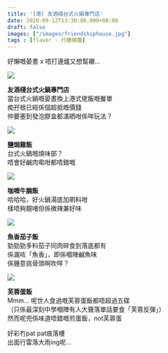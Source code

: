 ```yaml
---
title: '[港] 友酒棧台式火鍋專門店'
date: 2020-09-12T13:30:00.000+08:00
draft: false
images: ["/images/friendshiphouse.jpg"]
tags : [flavor - 行膳積腹]
---
```


好懶嘅晏晝 x 唔打邊爐又想幫襯...  

![](/images/friendshiphouse.jpg) 
 
**友酒棧台式火鍋專門店**  
當台式火鍋嘅晏晝換上港式佬飯嘅餐單  
痴孖根已經係個超抵嘅價錢  
仲要塞到發泡膠盒都滿晒咁係咩玩法？  

![](/images/friendshiphouse1.jpg) 

**鹽焗雞飯**  
台式火鍋嘅燒味部？  
唔會好鹹肉嚡咁都唔錯嘅  

![](/images/friendshiphouse2.jpg) 

**咖喱牛腩飯**  
哈哈哈，好火鍋湯底加啲料咁  
樣唔夠靚啫但係微辣兼好味  

![](/images/friendshiphouse3.jpg) 

**魚香茄子飯**  
勁勁勁多料茄子同肉碎食到落底都有  
係漏咗「魚香」，即係嗰陣鹹魚味  
係鍾意挑骨頭啊吹咩？  

![](/images/friendshiphouse4.jpg) 

**芙蓉蛋飯**  
Mmm... 呢世人食過嘅芙蓉蛋飯都唔超過五碟  
（只係最深刻中學嗰陣有人大聲落單話要食「芙蓉反彈」）  
然而呢兜係味道唔錯嘅煎蛋飯，not芙蓉蛋  
  
  
  
  
好彩冇pat pat痕落樓  
出面行雷落大雨ing呢...  
